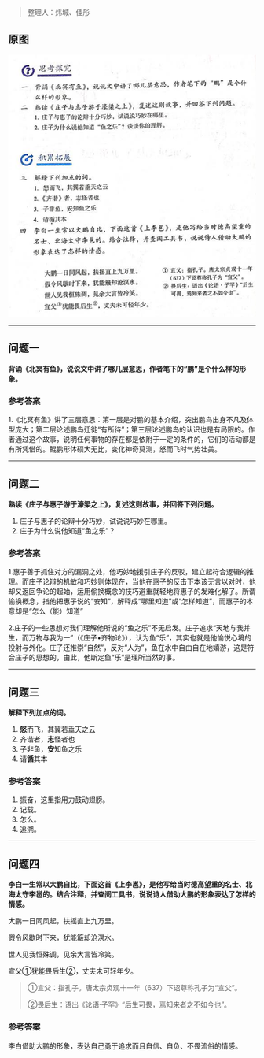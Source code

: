 > 整理人：炜城、佳彤

## 原图

![庄子](clip_image002.jpg)



------



## 问题一

**背诵《北冥有鱼》，说说文中讲了哪几层意思，作者笔下的“鹏”是个什么样的形象。**

### 参考答案

1.《北冥有鱼》讲了三层意思：第一层是对鹏的基本介绍，突出鹏鸟出身不凡及体型庞大；第二层论述鹏鸟迁徙“有所待”；第三层论述鹏鸟的认识也是有局限的。作者通过这个故事，说明任何事物的存在都是依附于一定的条件的，它们的活动都是有所凭借的。鲲鹏形体硕大无比，变化神奇莫测，怒而飞时气势壮美。



------



## 问题二

**熟读《庄子与惠子游于濠梁之上》，复述这则故事，并回答下列问题。**

1. 庄子与惠子的论辩十分巧妙，试说说巧妙在哪里。
2. 庄子为什么说他知道“鱼之乐”？

### 参考答案

1.惠子善于抓住对方的漏洞之处，他巧妙地援引庄子的反驳，建立起符合逻辑的推理。而庄子论辩的机敏和巧妙则体现在，当他在惠子的反击下本该无言以对时，他却又返回争论的起始，运用偷换概念的技巧避重就轻地将惠子的发难化解了。所谓偷换概念，指他把惠子说的“安知”，解释成“哪里知道”或“怎样知道”，而惠子的本意却是“怎么（能）知道”

2.庄子的一些思想对我们理解他所说的“鱼之乐”不无启发。庄子追求“天地与我并生，而万物与我为一”（《庄子•齐物论》），认为鱼“乐”，其实也就是他愉悦心境的投射与外化。庄子还推崇“自然”，反对“人为”，鱼在水中自由自在地嬉游，这是符合庄子的思想的，由此，他断定鱼“乐”是理所当然的事。



------



## 问题三

**解释下列加点的词。**

1. **怒**而飞，其翼若垂天之云
2. 齐谐者，**志**怪者也
3. 子非鱼，**安**知鱼之乐
4. 请**循**其本

### 参考答案

1. 振奋，这里指用力鼓动翅膀。
2. 记载。
3. 怎么。
4. 追溯。



------



## 问题四

**李白一生常以大鹏自比，下面这首《上李邕》，是他写给当时德高望重的名士、北海太守李邕的。结合注释，并查阅工具书，说说诗人借助大鹏的形象表达了怎样的情感。**

大鹏一日同风起，扶摇直上九万里。

假令风歇时下来，犹能簸却沧溟水。

世人见我恒殊调，见余大言皆冷笑。

宣父①犹能畏后生②，丈夫未可轻年少。

>  ①宣父：指孔子。唐太宗贞观十一年（637）下诏尊称孔子为“宣父”。
>
> ②畏后生：语出《论语·子罕》“后生可畏，焉知来者之不如今也”。

### 参考答案

李白借助大鹏的形象，表达自己勇于追求而且自信、自负、不畏流俗的情感。